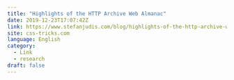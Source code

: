 ```yaml
---
title: "Highlights of the HTTP Archive Web Almanac"
date: 2019-12-23T17:07:42Z
link: https://www.stefanjudis.com/blog/highlights-of-the-http-archive-web-almanac/?utm_medium=RSS&utm_source=news.12bit.vn
site: css-tricks.com
language: English
category:
  - Link
  - research
draft: false
---
```

